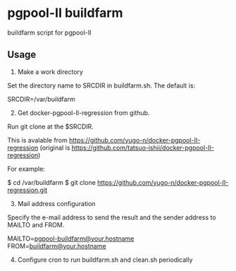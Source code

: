 # pgpool-II buildfarm

buildfarm script for pgpool-II

## Usage

1. Make a work directory

Set the directory name to SRCDIR in buildfarm.sh. The default is:

 SRCDIR=/var/buildfarm

2. Get docker-pgpool-II-regression from github.

Run git clone at the $SRCDIR.

This is avalable from
<https://github.com/yugo-n/docker-pgpool-II-regression>
(original is <https://github.com/tatsuo-ishii/docker-pgpool-II-regression>)

For example:

 $ cd /var/buildfarm
 $ git clone https://github.com/yugo-n/docker-pgpool-II-regression.git

3. Mail address configuration

Specify the e-mail address to send the result and the sender address to MAILTO and FROM.

 MAILTO=pgpool-buildfarm@your.hostname
 FROM=buildfarm@your.hostname

4. Configure cron to run buildfarm.sh and clean.sh periodically
